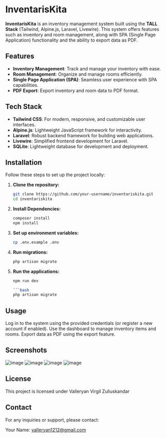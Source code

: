 # InventarisKita

**InventarisKita** is an inventory management system built using the **TALL Stack** (Tailwind, Alpine.js, Laravel, Livewire). This system offers features such as inventory and room management, along with SPA (Single Page Application) functionality and the ability to export data as PDF.

## Features

- **Inventory Management**: Track and manage your inventory with ease.
- **Room Management**: Organize and manage rooms efficiently.
- **Single Page Application (SPA)**: Seamless user experience with SPA capabilities.
- **PDF Export**: Export inventory and room data to PDF format.

## Tech Stack

- **Tailwind CSS**: For modern, responsive, and customizable user interfaces.
- **Alpine.js**: Lightweight JavaScript framework for interactivity.
- **Laravel**: Robust backend framework for building web applications.
- **Livewire**: Simplified frontend development for Laravel.
- **SQLite**: Lightweight database for development and deployment.

## Installation

Follow these steps to set up the project locally:

1. **Clone the repository:**
   ```bash
   git clone https://github.com/your-username/inventariskita.git
   cd inventariskita

2. **Install Dependencies:**
   ```bash
   composer install
   npm install

3. **Set up environment variables:**
   ```bash
   cp .env.example .env

4. **Run migrations:**
   ```bash
   php artisan migrate

5. **Run the applications:**
   ```bash
   npm run dev

   ```bash
   php artisan migrate

## Usage
Log in to the system using the provided credentials (or register a new account if enabled).
Use the dashboard to manage inventory items and rooms.
Export data as PDF using the export feature.

## Screenshots
![image](https://github.com/user-attachments/assets/7083ff0c-f756-4b33-9b02-0fb9ca4a0f75)
![image](https://github.com/user-attachments/assets/a3dabffa-74d9-4cb6-87f5-072b18a1df31)
![image](https://github.com/user-attachments/assets/5419d175-4254-4469-b24c-77b7348c1a15)
![image](https://github.com/user-attachments/assets/814c7e85-9229-4536-84c2-2780c9a07ae6)

## License
This project is licensed under Valleryan Virgil Zuliuskandar

## Contact
For any inquiries or support, please contact:

Your Name: valleryan1212@gmail.com
